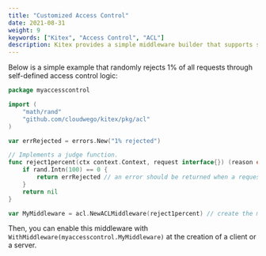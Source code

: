 ```yaml
---
title: "Customized Access Control"
date: 2021-08-31
weight: 9
keywords: ["Kitex", "Access Control", "ACL"]
description: Kitex provides a simple middleware builder that supports self-defined access control logic to reject requests under certain conditions.
---
```


Below is a simple example that randomly rejects 1% of all requests through self-defined access control logic:

```go
package myaccesscontrol

import (
    "math/rand"
    "github.com/cloudwego/kitex/pkg/acl"
)

var errRejected = errors.New("1% rejected")

// Implements a judge function.
func reject1percent(ctx context.Context, request interface{}) (reason error) {
    if rand.Intn(100) == 0 {
        return errRejected // an error should be returned when a request is rejected
    }
    return nil
}

var MyMiddleware = acl.NewACLMiddleware(reject1percent) // create the middleware
```

Then, you can enable this middleware with `WithMiddleware(myaccesscontrol.MyMiddleware)` at the creation of a client or a server.
